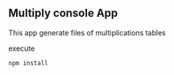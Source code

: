 

## Multiply console App

This app generate files of multiplications tables

execute

```
npm install
```

